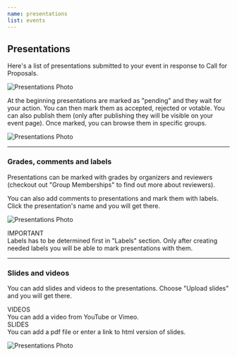 ```yaml
---
name: presentations
list: events
---
```

<section>

## Presentations

Here's a list of presentations submitted to your event in response to Call for Proposals.

![Presentations Photo](/images/presentats.png)

At the beginning presentations are marked as "pending" and they wait for your action. You can then mark them as accepted, rejected or votable. You can also publish them (only after publishing they will be visible on your event page). Once marked, you can browse them in specific groups.

![Presentations Photo](/images/allstatuses.png)

---

### Grades, comments and labels

Presentations can be marked with grades by organizers and reviewers (checkout out "Group Memberships" to find out more about reviewers).

You can also add comments to presentations and mark them with labels. Click the presentation's name and you will get there.

![Presentations Photo](/images/proposal.png)

<article class="message is-warning">
  <div class="message-header">
    IMPORTANT
  </div>
  <div class="message-body">
    Labels has to be determined first in "Labels" section. Only after creating needed labels you will be able to mark presentations with them.
  </div>
</article>

---

### Slides and videos
You can add slides and videos to the presentations. Choose "Upload slides" and you will get there.

<article class="message is-warning">
  <div class="message-header">
    VIDEOS
  </div>
  <div class="message-body">
    You can add a video from YouTube or Vimeo.
  </div>
</article>

<article class="message is-warning">
  <div class="message-header">
    SLIDES
  </div>
  <div class="message-body">
    You can add a pdf file or enter a link to html version of slides.
  </div>
</article>

![Presentations Photo](/images/uploadslides.png)
</section>
